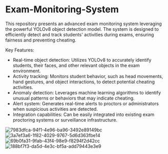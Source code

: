 # Exam-Monitoring-System
This repository presents an advanced exam monitoring system leveraging the powerful YOLOv8 object detection model. The system is designed to efficiently detect and track students' activities during exams, ensuring fairness and preventing cheating.

Key Features:

- Real-time object detection: Utilizes YOLOv8 to accurately identify students, their faces, and other relevant objects in the exam environment.
- Activity tracking: Monitors student behavior, such as head movements, hand gestures, and object interactions, to detect potential cheating activities.
- Anomaly detection: Leverages machine learning algorithms to identify unusual patterns or behaviors that may indicate cheating.
- Alert system: Generates real-time alerts to proctors or administrators when suspicious activities are detected. 
- Integration capabilities: Can be easily integrated into existing exam proctoring systems or surveillance infrastructure.

![7983dfca-94f1-4e96-ba96-3492e89149bc](https://github.com/user-attachments/assets/8cd81433-096f-43fa-9fc5-84554150c2d7)
![3a7ef3a6-1f82-4029-9767-5d6d363fbe14](https://github.com/user-attachments/assets/298a0a98-aff1-4d30-acf3-88da657c9850)
![69b0fa31-9fab-43f4-98e9-f8294f2d42cc](https://github.com/user-attachments/assets/f4042a9d-3853-4082-acd0-b5139fc3ddad)
![188bf7f3-da5d-4e3c-bf5a-add79443e3e9](https://github.com/user-attachments/assets/5d162412-f088-4d2f-9b43-d9a540c289de)

